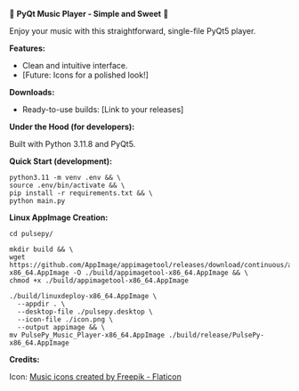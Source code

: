 🎵 **PyQt Music Player - Simple and Sweet** 🎵

Enjoy your music with this straightforward, single-file PyQt5 player.

**Features:**

* Clean and intuitive interface.
* [Future: Icons for a polished look!]

**Downloads:**

* Ready-to-use builds: [Link to your releases]

**Under the Hood (for developers):**

Built with Python 3.11.8 and PyQt5.

**Quick Start (development):**

    python3.11 -m venv .env && \
    source .env/bin/activate && \
    pip install -r requirements.txt && \
    python main.py

**Linux AppImage Creation:**

    cd pulsepy/

    mkdir build && \
    wget https://github.com/AppImage/appimagetool/releases/download/continuous/appimagetool-x86_64.AppImage -O ./build/appimagetool-x86_64.AppImage && \
    chmod +x ./build/appimagetool-x86_64.AppImage

    ./build/linuxdeploy-x86_64.AppImage \
      --appdir . \
      --desktop-file ./pulsepy.desktop \
      --icon-file ./icon.png \
      --output appimage && \
    mv PulsePy_Music_Player-x86_64.AppImage ./build/release/PulsePy-x86_64.AppImage

**Credits:**

Icon: [Music icons created by Freepik - Flaticon](https://www.flaticon.com/free-icons/music)

